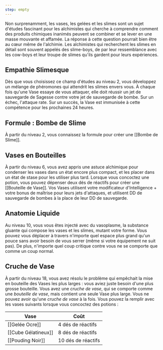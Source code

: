 ```yaml
---
step: empty
---
```

Non surprenamment, les vases, les gelées et les slimes sont un sujet d'études fascinant pour les alchimistes qui cherche à comprendre comment des produits chimiques inanimés peuvent se combiner et se lever en une masse mouvante et affamée. La réponse à cette question pourrait bien être au cœur même de l'alchimie. Les alchimistes qui recherchent les slimes en détail sont souvent appelés des slime-boys, de par leur ressemblance avec les cow-boys et leur troupe de slimes qu'ils gardent pour leurs expériences.

## Empathie Slimesque

Dès que vous choisissez ce champ d'études au niveau 2, vous développez un mélange de phéromones qui attendrit les slimes envers vous. À chaque fois qu'une Vase essaye de vous attaquer, elle doit réussir un jet de sauvegarde de Sagesse contre votre jet de sauvegarde de bombe. Sur un échec, l'attaque rate. Sur un succès, la Vase est immunisée à cette compétence pour les prochaines 24 heures.

## Formule : Bombe de Slime

À partir du niveau 2, vous connaissez la formule pour créer une [[Bombe de Slime]].

## Vases en Bouteilles

À partir du niveau 6, vous avez appris une astuce alchimique pour condenser les vases dans un état encore plus compact, et les placer dans un état de stase pour les utiliser plus tard. Lorsque vous concoctez une potion, vous pouvez dépenser deux dés de réactifs pour créer une [[Bouteille de Vase]]. Vos Vases utilisent votre modificateur d'Intelligence + votre bonus de maîtrise pour leurs jets d'attaques, et utilisent DD de sauvegarde de bombes à la place de leur DD de sauvegarde.

## Anatomie Liquide

Au niveau 10, vous vous êtes injecté avec du vasoplasme, la substance gluante qui compose les vases et les slimes, mutant votre forme. Vous pouvez vous déplacer à travers n'importe quel espace plus grand qu'un pouce sans avoir besoin de vous serrer (même si votre équipement ne suit pas). De plus, n'importe quel coup critique contre vous ne se comporte que comme un coup normal.

## Cruche de Vase

À partir du niveau 18, vous avez résolu le problème qui empêchait la mise en bouteille des Vases les plus larges : vous aviez juste besoin d'une plus grosse bouteille. Vous avez une *cruche de vase*, qui se comporte comme une *bouteille de vase*, mais contient une seule Vase plus large. Vous ne pouvez avoir qu'une *cruche de vase* à la fois. Vous pouvez la remplir avec les vases suivants lorsque vous concoctez des potions : 

| Vase                | Coût               |
| ------------------- | ------------------ |
| [[Gelée Ocre]]      | 4 dés de réactifs  |
| [[Cube Gélatineux]] | 8 dés de réactifs  |
| [[Pouding Noir]]    | 10 dés de réactifs |
